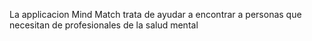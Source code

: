 La applicacion Mind Match trata de ayudar a encontrar a personas que necesitan de profesionales de la salud mental
